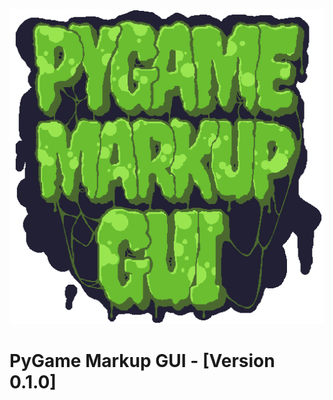 ![PyGame Markup GUI](https://github.com/SaxonRah/pygame-markup-gui/blob/main/images/pygame_markup_gui.png "PyGame Markup GUI")

# PyGame Markup GUI - [Version 0.1.0]
